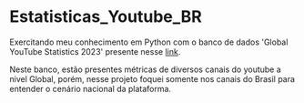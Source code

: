 # Estatisticas_Youtube_BR

Exercitando meu conhecimento em Python com o banco de dados 'Global YouTube Statistics 2023' presente nesse [link](https://www.kaggle.com/datasets/nelgiriyewithana/global-youtube-statistics-2023).

Neste banco, estão presentes métricas de diversos canais do youtube a nivel Global, porém, nesse projeto foquei somente nos canais do Brasil para entender o cenário nacional da plataforma.
